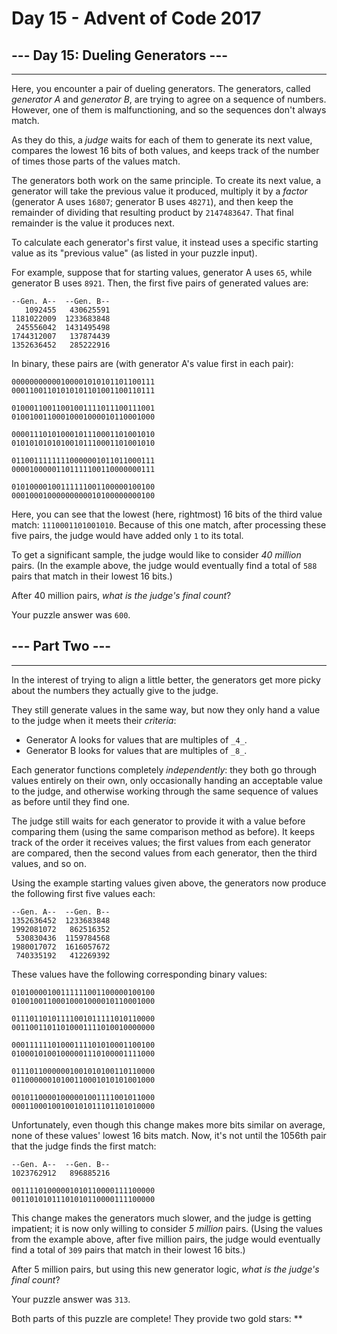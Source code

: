 # Day 15 - Advent of Code 2017

## --- Day 15: Dueling Generators ---

-----------------------------------

Here, you encounter a pair of dueling generators. The generators, called _generator A_ and _generator B_, are trying to agree on a sequence of numbers. However, one of them is malfunctioning, and so the sequences don't always match.

As they do this, a _judge_ waits for each of them to generate its next value, compares the lowest 16 bits of both values, and keeps track of the number of times those parts of the values match.

The generators both work on the same principle. To create its next value, a generator will take the previous value it produced, multiply it by a _factor_ (generator A uses `16807`; generator B uses `48271`), and then keep the remainder of dividing that resulting product by `2147483647`. That final remainder is the value it produces next.

To calculate each generator's first value, it instead uses a specific starting value as its "previous value" (as listed in your puzzle input).

For example, suppose that for starting values, generator A uses `65`, while generator B uses `8921`. Then, the first five pairs of generated values are:

    --Gen. A--  --Gen. B--
       1092455   430625591
    1181022009  1233683848
     245556042  1431495498
    1744312007   137874439
    1352636452   285222916

In binary, these pairs are (with generator A's value first in each pair):

    00000000000100001010101101100111
    00011001101010101101001100110111

    01000110011001001111011100111001
    01001001100010001000010110001000

    00001110101000101110001101001010
    01010101010100101110001101001010

    01100111111110000001011011000111
    00001000001101111100110000000111

    01010000100111111001100000100100
    00010001000000000010100000000100

Here, you can see that the lowest (here, rightmost) 16 bits of the third value match: `1110001101001010`. Because of this one match, after processing these five pairs, the judge would have added only `1` to its total.

To get a significant sample, the judge would like to consider _40 million_ pairs. (In the example above, the judge would eventually find a total of `588` pairs that match in their lowest 16 bits.)

After 40 million pairs, _what is the judge's final count_?

Your puzzle answer was `600`.

## --- Part Two ---

-----------------------------------

In the interest of trying to align a little better, the generators get more picky about the numbers they actually give to the judge.

They still generate values in the same way, but now they only hand a value to the judge when it meets their _criteria_:

* Generator A looks for values that are multiples of `_4_`.
* Generator B looks for values that are multiples of `_8_`.

Each generator functions completely _independently_: they both go through values entirely on their own, only occasionally handing an acceptable value to the judge, and otherwise working through the same sequence of values as before until they find one.

The judge still waits for each generator to provide it with a value before comparing them (using the same comparison method as before). It keeps track of the order it receives values; the first values from each generator are compared, then the second values from each generator, then the third values, and so on.

Using the example starting values given above, the generators now produce the following first five values each:

    --Gen. A--  --Gen. B--
    1352636452  1233683848
    1992081072   862516352
     530830436  1159784568
    1980017072  1616057672
     740335192   412269392

These values have the following corresponding binary values:

    01010000100111111001100000100100
    01001001100010001000010110001000

    01110110101111001011111010110000
    00110011011010001111010010000000

    00011111101000111101010001100100
    01000101001000001110100001111000

    01110110000001001010100110110000
    01100000010100110001010101001000

    00101100001000001001111001011000
    00011000100100101011101101010000

Unfortunately, even though this change makes more bits similar on average, none of these values' lowest 16 bits match. Now, it's not until the 1056th pair that the judge finds the first match:

    --Gen. A--  --Gen. B--
    1023762912   896885216

    00111101000001010110000111100000
    00110101011101010110000111100000

This change makes the generators much slower, and the judge is getting impatient; it is now only willing to consider _5 million_ pairs. (Using the values from the example above, after five million pairs, the judge would eventually find a total of `309` pairs that match in their lowest 16 bits.)

After 5 million pairs, but using this new generator logic, _what is the judge's final count_?

Your puzzle answer was `313`.

Both parts of this puzzle are complete! They provide two gold stars: \*\*
